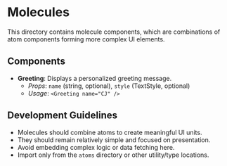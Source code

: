 # Molecules

This directory contains molecule components, which are combinations of atom components forming more complex UI elements.

## Components

- **Greeting**: Displays a personalized greeting message.
  - _Props_: `name` (string, optional), `style` (TextStyle, optional)
  - _Usage_: `<Greeting name="CJ" />`

## Development Guidelines

- Molecules should combine atoms to create meaningful UI units.
- They should remain relatively simple and focused on presentation.
- Avoid embedding complex logic or data fetching here.
- Import only from the `atoms` directory or other utility/type locations.

